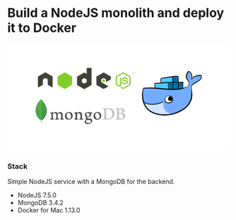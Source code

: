 # Build a NodeJS monolith and deploy it to Docker

![](./mono.png)

### Stack
Simple NodeJS service with a MongoDB for the backend.
- NodeJS 7.5.0
- MongoDB 3.4.2
- Docker for Mac 1.13.0
